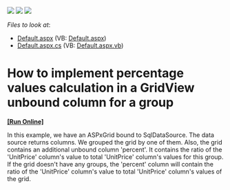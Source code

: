 <!-- default badges list -->
![](https://img.shields.io/endpoint?url=https://codecentral.devexpress.com/api/v1/VersionRange/128541287/10.2.5%2B)
[![](https://img.shields.io/badge/Open_in_DevExpress_Support_Center-FF7200?style=flat-square&logo=DevExpress&logoColor=white)](https://supportcenter.devexpress.com/ticket/details/E3006)
[![](https://img.shields.io/badge/📖_How_to_use_DevExpress_Examples-e9f6fc?style=flat-square)](https://docs.devexpress.com/GeneralInformation/403183)
<!-- default badges end -->
<!-- default file list -->
*Files to look at*:

* [Default.aspx](./CS/WebSite/Default.aspx) (VB: [Default.aspx](./VB/WebSite/Default.aspx))
* [Default.aspx.cs](./CS/WebSite/Default.aspx.cs) (VB: [Default.aspx.vb](./VB/WebSite/Default.aspx.vb))
<!-- default file list end -->
# How to implement percentage values calculation in a GridView unbound column for a group
<!-- run online -->
**[[Run Online]](https://codecentral.devexpress.com/e3006/)**
<!-- run online end -->


<p>In this example, we have an ASPxGrid bound to SqlDataSource. The data source returns columns. We grouped the grid by one of them. Also, the grid contains an additional unbound column 'percent'. It contains the ratio of the 'UnitPrice' column's value to total 'UnitPrice' column's values for this group. If the grid doesn't have any groups, the 'percent' column will contain  the ratio of the 'UnitPrice' column's value to total 'UnitPrice' column's values of the grid.</p>

<br/>


